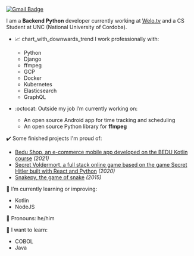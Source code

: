 [![Gmail Badge](https://img.shields.io/badge/-agustinmarcelodominguez@gmail.com-c14438?style=flat-square&logo=Gmail&logoColor=white&link=mailto:agustinmarcelodominguez@gmail.com)](mailto:agustinmarcelodominguez@gmail.com)

I am a **Backend Python** developer currently working at [Welo.tv](welo.tv) and a CS Student at UNC (National University of Cordoba).

- :chart_with_upwards_trend: 	chart_with_downwards_trend  I work professionally with:
  - Python
  - Django
  - ffmpeg
  - GCP
  - Docker
  - Kubernetes
  - Elasticsearch
  - GraphQL

- :octocat: Outside my job I’m currently working on:
  - An open source Android app for time tracking and scheduling
  - An open source Python library for **ffmpeg**

:heavy_check_mark: Some finished projects I'm proud of:
  - [Bedu Shop, an e-commerce mobile app developed on the BEDU Kotlin course](https://github.com/shirosweets/Proyecto-Bedu-Naranja-Kotlin) *(2021)*
  - [Secret Voldermort, a full stack online game based on the game Secret Hitler built with React and Python](https://github.com/shirosweets/Secret-Voldemort-20) *(2020)*
  - [Snakepy, the game of snake](https://github.com/AgustinMDominguez/Snake_Python) *(2015)*

:seedling: I’m currently learning or improving:
  - Kotlin
  - NodeJS

:wave: Pronouns: he/him

:rainbow: I want to learn:
  - COBOL
  - Java
